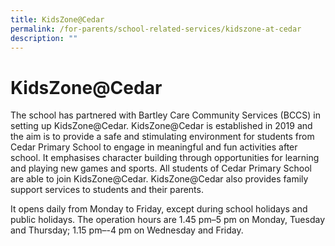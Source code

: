 ```yaml
---
title: KidsZone@Cedar
permalink: /for-parents/school-related-services/kidszone-at-cedar
description: ""
---
```

# **KidsZone@Cedar**

The school has partnered with Bartley Care Community Services (BCCS) in setting up KidsZone@Cedar. KidsZone@Cedar is established in 2019 and the aim is to provide a safe and stimulating environment for students from Cedar Primary School to engage in meaningful and fun activities after school. It emphasises character building through opportunities for learning and playing new games and sports. All students of Cedar Primary School are able to join KidsZone@Cedar. KidsZone@Cedar also provides family support services to students and their parents.

It opens daily from Monday to Friday, except during school holidays and public holidays. The operation hours are 1.45 pm–5 pm on Monday, Tuesday and Thursday; 1.15 pm–-4 pm on Wednesday and Friday.